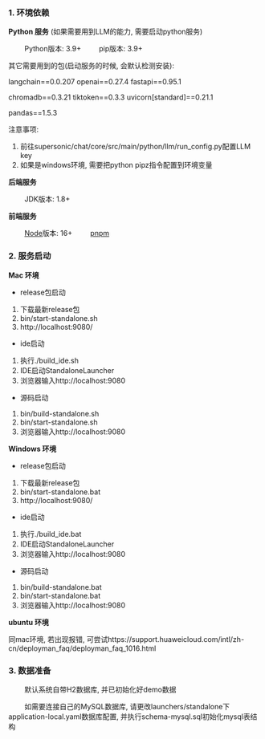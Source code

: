 ### 1. 环境依赖

**Python 服务** (如果需要用到LLM的能力, 需要启动python服务)

&ensp;&ensp;&ensp;&ensp; Python版本: 3.9+
&ensp;&ensp;&ensp;&ensp; pip版本: 3.9+

其它需要用到的包(启动服务的时候, 会默认检测安装):

langchain==0.0.207    openai==0.27.4    fastapi==0.95.1

chromadb==0.3.21    tiktoken==0.3.3    uvicorn[standard]==0.21.1

pandas==1.5.3

注意事项:
1. 前往supersonic/chat/core/src/main/python/llm/run_config.py配置LLM key
2. 如果是windows环境, 需要把python pipz指令配置到环境变量

**后端服务**

&ensp;&ensp;&ensp;&ensp; JDK版本: 1.8+

**前端服务**

&ensp;&ensp;&ensp;&ensp; [Node](https://nodejs.org/)版本: 16+
&ensp;&ensp;&ensp;&ensp; [pnpm](https://pnpm.io/)


### 2. 服务启动

**Mac 环境**

* release包启动
1. 下载最新release包
2. bin/start-standalone.sh
3. http://localhost:9080/

* ide启动
1. 执行./build_ide.sh
2. IDE启动StandaloneLauncher
3. 浏览器输入http://localhost:9080

* 源码启动
1. bin/build-standalone.sh
2. bin/start-standalone.sh
3. 浏览器输入http://localhost:9080

**Windows 环境**

* release包启动
1. 下载最新release包
2. bin/start-standalone.bat
3. http://localhost:9080/

* ide启动
1. 执行./build_ide.bat
2. IDE启动StandaloneLauncher
3. 浏览器输入http://localhost:9080

* 源码启动
1. bin/build-standalone.bat
2. bin/start-standalone.bat
3. 浏览器输入http://localhost:9080

**ubuntu 环境**

同mac环境, 若出现报错, 可尝试https://support.huaweicloud.com/intl/zh-cn/deployman_faq/deployman_faq_1016.html

### 3. 数据准备

&ensp;&ensp;&ensp;&ensp; 默认系统自带H2数据库, 并已初始化好demo数据

&ensp;&ensp;&ensp;&ensp; 如需要连接自己的MySQL数据库, 请更改launchers/standalone下application-local.yaml数据库配置,
并执行schema-mysql.sql初始化mysql表结构